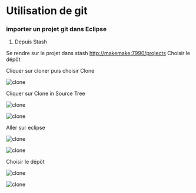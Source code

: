 # Utilisation de git


### importer un projet git dans Eclipse

1. Depuis Stash

Se rendre sur le projet dans stash <http://makemake:7990/projects>
Choisir le dépôt

Cliquer sur cloner puis choisir Clone

![clone](clone1.png)

Cliquer sur Clone in Source Tree

![clone](clone2.png)

![clone](sourcetree1.png)

Aller sur eclipse

![clone](eclipse1.png)

![clone](eclipse2.png)

Choisir le dépôt

![clone](eclipse3.png)

![clone](eclipse1.png)
